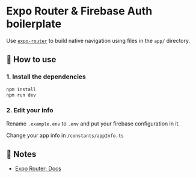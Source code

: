 # Expo Router & Firebase Auth boilerplate

Use [`expo-router`](https://docs.expo.dev/router/introduction/) to build native navigation using files in the `app/` directory.

## 🚀 How to use

### 1. Install the dependencies

```sh
npm install
npm run dev
```

### 2. Edit your info

Rename `.example.env` to `.env` and put your firebase configuration in it.

Change your app info in `/constants/appInfo.ts`

## 📝 Notes

- [Expo Router: Docs](https://docs.expo.dev/router/introduction/)
